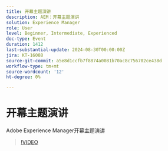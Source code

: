 ```yaml
---
title: 开幕主题演讲
description: AEM：开幕主题演讲
solution: Experience Manager
role: User
level: Beginner, Intermediate, Experienced
doc-type: Event
duration: 1412
last-substantial-update: 2024-08-30T00:00:00Z
jira: KT-16088
source-git-commit: a5e8d1ccfb7f8874a0081b70ac8c756702ce438d
workflow-type: tm+mt
source-wordcount: '12'
ht-degree: 0%

---
```



# 开幕主题演讲

Adobe Experience Manager开幕主题演讲

>[!VIDEO](https://video.tv.adobe.com/v/3433161/?learn=on)
